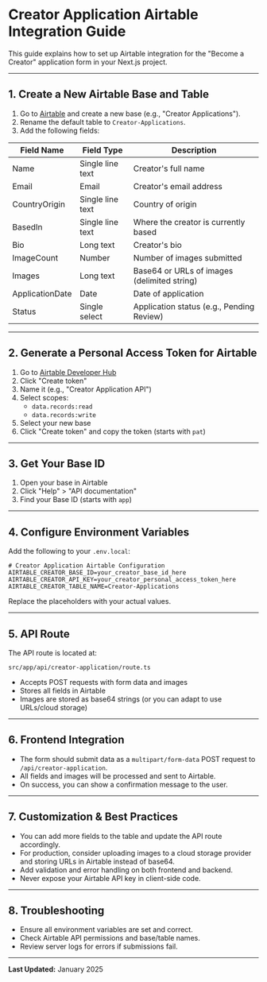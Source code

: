 # Creator Application Airtable Integration Guide

This guide explains how to set up Airtable integration for the "Become a Creator" application form in your Next.js project.

---

## 1. Create a New Airtable Base and Table

1. Go to [Airtable](https://airtable.com) and create a new base (e.g., "Creator Applications").
2. Rename the default table to `Creator-Applications`.
3. Add the following fields:

| Field Name        | Field Type         | Description                                 |
|------------------|--------------------|---------------------------------------------|
| Name             | Single line text   | Creator's full name                         |
| Email            | Email              | Creator's email address                     |
| CountryOrigin    | Single line text   | Country of origin                           |
| BasedIn          | Single line text   | Where the creator is currently based        |
| Bio              | Long text          | Creator's bio                               |
| ImageCount       | Number             | Number of images submitted                  |
| Images           | Long text          | Base64 or URLs of images (delimited string) |
| ApplicationDate  | Date               | Date of application                         |
| Status           | Single select      | Application status (e.g., Pending Review)   |

---

## 2. Generate a Personal Access Token for Airtable

1. Go to [Airtable Developer Hub](https://airtable.com/developers/web/api/introduction)
2. Click "Create token"
3. Name it (e.g., "Creator Application API")
4. Select scopes:
   - `data.records:read`
   - `data.records:write`
5. Select your new base
6. Click "Create token" and copy the token (starts with `pat`)

---

## 3. Get Your Base ID

1. Open your base in Airtable
2. Click "Help" > "API documentation"
3. Find your Base ID (starts with `app`)

---

## 4. Configure Environment Variables

Add the following to your `.env.local`:

```env
# Creator Application Airtable Configuration
AIRTABLE_CREATOR_BASE_ID=your_creator_base_id_here
AIRTABLE_CREATOR_API_KEY=your_creator_personal_access_token_here
AIRTABLE_CREATOR_TABLE_NAME=Creator-Applications
```

Replace the placeholders with your actual values.

---

## 5. API Route

The API route is located at:
```
src/app/api/creator-application/route.ts
```
- Accepts POST requests with form data and images
- Stores all fields in Airtable
- Images are stored as base64 strings (or you can adapt to use URLs/cloud storage)

---

## 6. Frontend Integration

- The form should submit data as a `multipart/form-data` POST request to `/api/creator-application`.
- All fields and images will be processed and sent to Airtable.
- On success, you can show a confirmation message to the user.

---

## 7. Customization & Best Practices

- You can add more fields to the table and update the API route accordingly.
- For production, consider uploading images to a cloud storage provider and storing URLs in Airtable instead of base64.
- Add validation and error handling on both frontend and backend.
- Never expose your Airtable API key in client-side code.

---

## 8. Troubleshooting

- Ensure all environment variables are set and correct.
- Check Airtable API permissions and base/table names.
- Review server logs for errors if submissions fail.

---

**Last Updated:** January 2025
